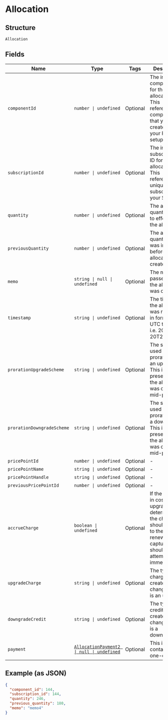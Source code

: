 
# Allocation

## Structure

`Allocation`

## Fields

| Name | Type | Tags | Description |
|  --- | --- | --- | --- |
| `componentId` | `number \| undefined` | Optional | The integer component ID for the allocation. This references a component that you have created in your Product setup |
| `subscriptionId` | `number \| undefined` | Optional | The integer subscription ID for the allocation. This references a unique subscription in your Site |
| `quantity` | `number \| undefined` | Optional | The allocated quantity set in to effect by the allocation |
| `previousQuantity` | `number \| undefined` | Optional | The allocated quantity that was in effect before this allocation was created |
| `memo` | `string \| null \| undefined` | Optional | The memo passed when the allocation was created |
| `timestamp` | `string \| undefined` | Optional | The time that the allocation was recorded, in  format and UTC timezone, i.e. 2012-11-20T22:00:37Z |
| `prorationUpgradeScheme` | `string \| undefined` | Optional | The scheme used if the proration was an upgrade. This is only present when the allocation was created mid-period. |
| `prorationDowngradeScheme` | `string \| undefined` | Optional | The scheme used if the proration was a downgrade. This is only present when the allocation was created mid-period. |
| `pricePointId` | `number \| undefined` | Optional | - |
| `pricePointName` | `string \| undefined` | Optional | - |
| `pricePointHandle` | `string \| undefined` | Optional | - |
| `previousPricePointId` | `number \| undefined` | Optional | - |
| `accrueCharge` | `boolean \| undefined` | Optional | If the change in cost is an upgrade, this determines if the charge should accrue to the next renewal or if capture should be attempted immediately. |
| `upgradeCharge` | `string \| undefined` | Optional | The type of charge to be created if the change in cost is an upgrade. |
| `downgradeCredit` | `string \| undefined` | Optional | The type of credit to be created if the change in cost is a downgrade. |
| `payment` | [`AllocationPayment2 \| null \| undefined`](../../doc/models/containers/allocation-payment-2.md) | Optional | This is a container for one-of cases. |

## Example (as JSON)

```json
{
  "component_id": 144,
  "subscription_id": 144,
  "quantity": 246,
  "previous_quantity": 180,
  "memo": "memo4"
}
```

